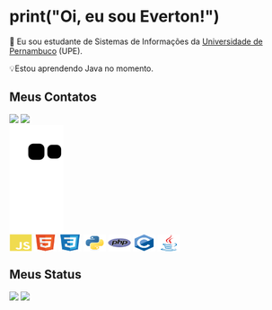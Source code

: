 <h1 aling="center">print("Oi, eu sou Everton!")</h1>

<p align="left">
📖 Eu sou estudante de Sistemas de Informações da <a href="https://upe.br">Universidade de Pernambuco</a> (UPE).
</p>

<p align="left">
💡Estou aprendendo Java no momento.
</p>

<h2>Meus Contatos</h2>

<div> 
  <a href = "mailto:evertnrs.contato@gmail.com"><img src="https://img.shields.io/badge/-Gmail-%23333?style=for-the-badge&logo=gmail&logoColor=white" target="_blank"></a>
  <a href="https://www.linkedin.com/in/everton-rodrigues-44582725a/" target="_blank"><img src="https://img.shields.io/badge/-LinkedIn-%230077B5?style=for-the-badge&logo=linkedin&logoColor=white" target="_blank"></a> 
</div>

<picture>
  <source media="(prefers-color-scheme: dark)" srcset="https://github.com/EvertnRS/EvertnRS/blob/output/github-contribution-grid-snake-dark.svg" />
  <source media="(prefers-color-scheme: light)" srcset="https://github.com/EvertnRS/EvertnRS/blob/output/github-contribution-grid-snake.svg" />
  <img alt="github-snake" src="https://github.com/EvertnRS/EvertnRS/blob/output/github-contribution-grid-snake.svg" />
</picture>

<div style="display: inline_block">
  <img align="center" alt="Everton-Js" height="30" width="40" src="https://raw.githubusercontent.com/devicons/devicon/master/icons/javascript/javascript-plain.svg">
  <img align="center" alt="Everton-HTML" height="30" width="40" src="https://raw.githubusercontent.com/devicons/devicon/master/icons/html5/html5-original.svg">
  <img align="center" alt="Everton-CSS" height="30" width="40" src="https://raw.githubusercontent.com/devicons/devicon/master/icons/css3/css3-original.svg">
  <img align="center" alt="Everton-Python" height="30" width="40" src="https://raw.githubusercontent.com/devicons/devicon/master/icons/python/python-original.svg">
  <img align="center" alt="Everton-Python" height="30" width="40" src="https://raw.githubusercontent.com/devicons/devicon/master/icons/php/php-original.svg">
  <img align="center" alt="Everton-C" height="30" width="40" src="https://raw.githubusercontent.com/devicons/devicon/master/icons/c/c-original.svg">
  <img align="center" alt="Everton-Java" height="30" width="40" src="https://raw.githubusercontent.com/devicons/devicon/master/icons/java/java-original.svg">
</div>


##

<h2>Meus Status</h2>
<div>
  <img height="180px" src="https://github-readme-stats.vercel.app/api?username=EvertnRS&theme=radical&show_icons=true"/>
  <img height="180px" src="https://github-readme-stats.vercel.app/api/top-langs/?username=EvertnRS&layout=compact&theme=radical"/>
</div>
